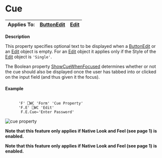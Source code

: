 




<h1 class="heading"><span class="name">Cue</span></h1>

| Applies To: | [ButtonEdit](../a-z/buttonedit.md) | [Edit](../a-z/edit.md) |
| --- | --- | ---  |


**Description**


This  property specifies optional text to be displayed when a [ButtonEdit](../a-z/buttonedit.md) or an [Edit](../a-z/edit.md) object is empty. For an [Edit](../a-z/edit.md) object it applies only if the Style of the [Edit](../a-z/edit.md) object is `'Single'`.


The  Boolean property [ShowCueWhenFocused](../a-z/showcuewhenfocused.md)  determines whether or not the cue should also be displayed once the user has tabbed into or clicked on the input field (and thus given it the focus).

#### Example
```apl

      'F' ⎕WC 'Form' 'Cue Property'
      'F.E' ⎕WC 'Edit'
       F.E.Cue←'Enter Password'
```


![cue property](../img/cue-property.png)



**Note that this feature only applies if Native Look and Feel (see page 1) is enabled.**


**Note that this feature only applies if Native Look and Feel (see page 1) is enabled.**


